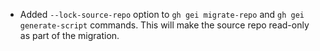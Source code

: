 - Added `--lock-source-repo` option to `gh gei migrate-repo` and `gh gei generate-script` commands. This will make the source repo read-only as part of the migration.
